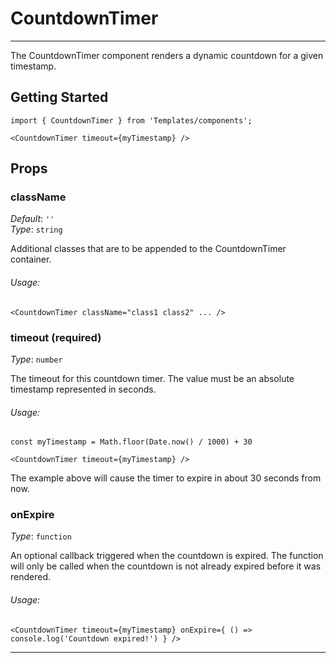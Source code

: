# CountdownTimer
---

The CountdownTimer component renders a dynamic countdown for a given timestamp.

## Getting Started

```
import { CountdownTimer } from 'Templates/components';

<CountdownTimer timeout={myTimestamp} />
```

## Props

### className

_Default_: `''`  
_Type_: `string`

Additional classes that are to be appended to the CountdownTimer container.

###### Usage:

```
<CountdownTimer className="class1 class2" ... />
```

### timeout (required)

_Type_: `number`<br>

The timeout for this countdown timer. The value must be an absolute timestamp represented in seconds. 

###### Usage:

```
const myTimestamp = Math.floor(Date.now() / 1000) + 30

<CountdownTimer timeout={myTimestamp} />
```

The example above will cause the timer to expire in about 30 seconds from now.

### onExpire

_Type_: `function`<br>

An optional callback triggered when the countdown is expired.
The function will only be called when the countdown is not already expired before it was rendered.

###### Usage:

```
<CountdownTimer timeout={myTimestamp} onExpire={ () => console.log('Countdown expired!') } />
```
---
